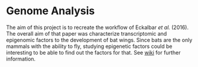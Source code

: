 # Genome Analysis
The aim of this project is to recreate the workflow of Eckalbar _et al._ (2016). The overall aim of that paper was characterize transcriptomic and epigenomic factors to the development of bat wings. Since bats are the only mammals with the ability to fly, studying epigenetic factors could be interesting to be able to find out the factors for that. See [wiki](https://github.com/stellabelin/genome_analysis/wiki) for further information.
